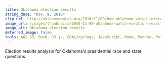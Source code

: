 ```yaml
---
title: Oklahoma election results
string_date: "Nov. 9, 2016"
clip_url: http://oklahomawatch.org/2016/11/09/how-oklahoma-voted-interactive-maps-with-precinct-level-results/
image_url: /images/thumbnails/2016-11-09-oklahoma-watch-election-results.png
image_alt: Oklahoma election results
deferred_image: false
tools: AWS S3, Bash, D3.js, GDAL/ogr2ogr, JavaScript, Make, Pandas, Python, TopoJSON
---
```

Election results analysis for Oklahoma's presidential race and state questions.
